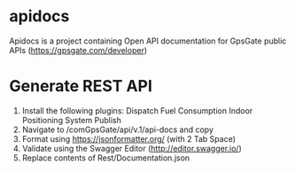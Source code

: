 # apidocs
Apidocs is a project containing Open API documentation for GpsGate public APIs (https://gpsgate.com/developer)

# Generate REST API
1. Install the following plugins:
Dispatch
Fuel Consumption
Indoor Positioning System
Publish
2. Navigate to /comGpsGate/api/v.1/api-docs and copy
3. Format using https://jsonformatter.org/ (with 2 Tab Space)
4. Validate using the Swagger Editor (http://editor.swagger.io/)
5. Replace contents of Rest/Documentation.json